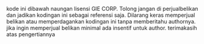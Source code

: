 kode ini dibawah naungan lisensi GIE CORP. Tolong jangan di perjualbelikan dan jadikan kodingan ini sebagai referensi saja. Dilarang keras memperjual belikan atau memperdagankan kodingan ini tanpa memberitahu authornya. jika ingin memperjual belikan minimal ada insentif untuk author. terimakasih atas pengertiannya
